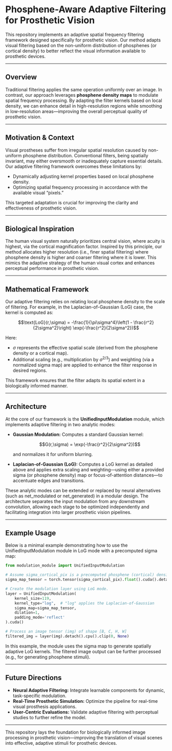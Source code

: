 # Phosphene-Aware Adaptive Filtering for Prosthetic Vision

This repository implements an adaptive spatial frequency filtering framework designed specifically for prosthetic vision. Our method adapts visual filtering based on the non-uniform distribution of phosphenes (or cortical density) to better reflect the visual information available to prosthetic devices.

---

## Overview

Traditional filtering applies the same operation uniformly over an image. In contrast, our approach leverages **phosphene density maps** to modulate spatial frequency processing. By adapting the filter kernels based on local density, we can enhance detail in high-resolution regions while smoothing in low-resolution areas—improving the overall perceptual quality of prosthetic vision.

---

## Motivation & Context

Visual prostheses suffer from irregular spatial resolution caused by non-uniform phosphene distribution. Conventional filters, being spatially invariant, may either oversmooth or inadequately capture essential details. Our adaptive filtering framework overcomes these limitations by:
- Dynamically adjusting kernel properties based on local phosphene density.
- Optimizing spatial frequency processing in accordance with the available visual “pixels.”

This targeted adaptation is crucial for improving the clarity and effectiveness of prosthetic vision.

---

## Biological Inspiration

The human visual system naturally prioritizes central vision, where acuity is highest, via the cortical magnification factor. Inspired by this principle, our method allocates higher resolution (i.e., finer spatial filtering) where phosphene density is higher and coarser filtering where it is lower. This mimics the adaptive strategy of the human visual cortex and enhances perceptual performance in prosthetic vision.

---

## Mathematical Framework

Our adaptive filtering relies on relating local phosphene density to the scale of filtering. For example, in the Laplacian-of-Gaussian (LoG) case, the kernel is computed as:


$$\text{LoG}(r,\sigma) = -\frac{1}{\pi\sigma^4}\left(1 - \frac{r^2}{2\sigma^2}\right) \exp(-\frac{r^2}{2\sigma^2})$$

Here:
- $\sigma$ represents the effective spatial scale (derived from the phosphene density or a cortical map).
- Additional scaling (e.g., multiplication by $\sigma^{2/3}$) and weighting (via a normalized sigma map) are applied to enhance the filter response in desired regions.

This framework ensures that the filter adapts its spatial extent in a biologically informed manner.

---

## Architecture

At the core of our framework is the **UnifiedInputModulation** module, which implements adaptive filtering in two analytic modes:
- **Gaussian Modulation:** Computes a standard Gaussian kernel:
  
  $$G(r,\sigma) = \exp(-\frac{r^2}{2\sigma^2})$$
  
  and normalizes it for uniform blurring.
  
- **Laplacian-of-Gaussian (LoG):** Computes a LoG kernel as detailed above and applies extra scaling and weighting—using either a provided sigma (or phosphene density) map or focus-of-attention distances—to accentuate edges and transitions.

These analytic modes can be extended or replaced by neural alternatives (such as net_modulated or net_generated) in a modular design. The architecture separates the input modulation from any downstream convolution, allowing each stage to be optimized independently and facilitating integration into larger prosthetic vision pipelines.

---

## Example Usage

Below is a minimal example demonstrating how to use the UnifiedInputModulation module in LoG mode with a precomputed sigma map:

```python
from modulation_module import UnifiedInputModulation

# Assume sigma_cortical_pix is a precomputed phosphene (cortical) density map in pixel units.
sigma_map_tensor = torch.tensor(sigma_cortical_pix).float().cuda().detach()

# Create the modulation layer using LoG mode.
layer = UnifiedInputModulation(
    kernel_size=119,
    kernel_type="log",  # "log" applies the Laplacian-of-Gaussian
    sigma_map=sigma_map_tensor,
    dilation=1,
    padding_mode='reflect'
).cuda()

# Process an image tensor (img) of shape [B, C, H, W]
filtered_img = layer(img).detach().cpu().clip(0, None)
```

In this example, the module uses the sigma map to generate spatially adaptive LoG kernels. The filtered image output can be further processed (e.g., for generating phosphene stimuli).

---

## Future Directions

- **Neural Adaptive Filtering:** Integrate learnable components for dynamic, task-specific modulation.
- **Real-Time Prosthetic Simulation:** Optimize the pipeline for real-time visual prosthesis applications.
- **User-Centric Evaluations:** Validate adaptive filtering with perceptual studies to further refine the model.

---

This repository lays the foundation for biologically informed image processing in prosthetic vision—improving the translation of visual scenes into effective, adaptive stimuli for prosthetic devices.
